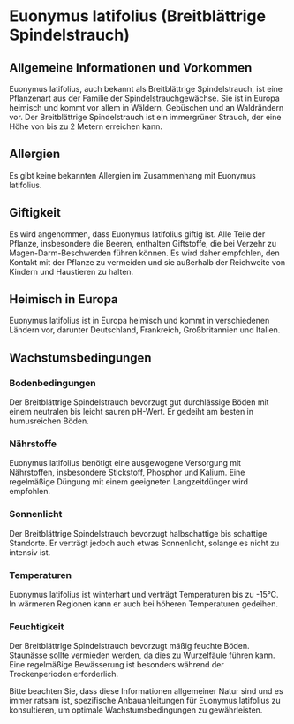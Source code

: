 # Euonymus latifolius (Breitblättrige Spindelstrauch)

## Allgemeine Informationen und Vorkommen
Euonymus latifolius, auch bekannt als Breitblättrige Spindelstrauch, ist eine Pflanzenart aus der Familie der Spindelstrauchgewächse. Sie ist in Europa heimisch und kommt vor allem in Wäldern, Gebüschen und an Waldrändern vor. Der Breitblättrige Spindelstrauch ist ein immergrüner Strauch, der eine Höhe von bis zu 2 Metern erreichen kann.

## Allergien
Es gibt keine bekannten Allergien im Zusammenhang mit Euonymus latifolius.

## Giftigkeit
Es wird angenommen, dass Euonymus latifolius giftig ist. Alle Teile der Pflanze, insbesondere die Beeren, enthalten Giftstoffe, die bei Verzehr zu Magen-Darm-Beschwerden führen können. Es wird daher empfohlen, den Kontakt mit der Pflanze zu vermeiden und sie außerhalb der Reichweite von Kindern und Haustieren zu halten.

## Heimisch in Europa
Euonymus latifolius ist in Europa heimisch und kommt in verschiedenen Ländern vor, darunter Deutschland, Frankreich, Großbritannien und Italien.

## Wachstumsbedingungen
### Bodenbedingungen
Der Breitblättrige Spindelstrauch bevorzugt gut durchlässige Böden mit einem neutralen bis leicht sauren pH-Wert. Er gedeiht am besten in humusreichen Böden.

### Nährstoffe
Euonymus latifolius benötigt eine ausgewogene Versorgung mit Nährstoffen, insbesondere Stickstoff, Phosphor und Kalium. Eine regelmäßige Düngung mit einem geeigneten Langzeitdünger wird empfohlen.

### Sonnenlicht
Der Breitblättrige Spindelstrauch bevorzugt halbschattige bis schattige Standorte. Er verträgt jedoch auch etwas Sonnenlicht, solange es nicht zu intensiv ist.

### Temperaturen
Euonymus latifolius ist winterhart und verträgt Temperaturen bis zu -15°C. In wärmeren Regionen kann er auch bei höheren Temperaturen gedeihen.

### Feuchtigkeit
Der Breitblättrige Spindelstrauch bevorzugt mäßig feuchte Böden. Staunässe sollte vermieden werden, da dies zu Wurzelfäule führen kann. Eine regelmäßige Bewässerung ist besonders während der Trockenperioden erforderlich.

Bitte beachten Sie, dass diese Informationen allgemeiner Natur sind und es immer ratsam ist, spezifische Anbauanleitungen für Euonymus latifolius zu konsultieren, um optimale Wachstumsbedingungen zu gewährleisten.
